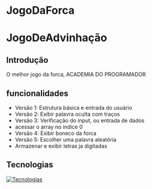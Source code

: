 # JogoDaForca


# JogoDeAdvinhação



## Introdução
O melhor jogo da forca, ACADEMIA DO PROGRAMADOR
## funcionalidades
- Versão 1: Estrutura básica e entrada do usuário 
- Versão 2: Exibir palavra oculta com traços 
- Versão 3: Verificação do input, ou entrada de dados
- acessar o array no indice 0
- Versão 4: Exibir boneco da forca 
- Versão 5: Escolher uma palavra aleatória
- Armazenar e exibir letras ja digitadas


## Tecnologias

[![Tecnologias](https://skillicons.dev/icons?i=cs,dotnet,visualstudio,git,github)](https://skillicons.dev)

